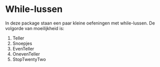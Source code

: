 # While-lussen
In deze package staan een paar kleine oefeningen met while-lussen.
De volgorde van moeilijkheid is:

 1) Teller
 2) Snoepjes
 3) EvenTeller
 4) OnevenTeller
 5) StopTwentyTwo